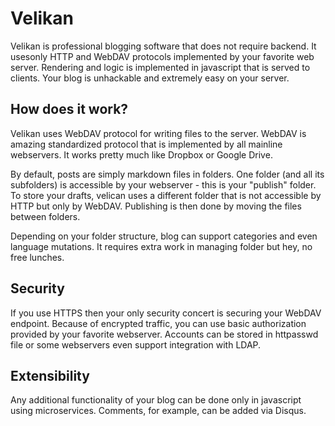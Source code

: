 # Velikan

Velikan is professional blogging software that does not require backend. It usesonly HTTP and WebDAV
protocols implemented by your favorite web server. Rendering and logic is implemented in javascript
that is served to clients. Your blog is unhackable and extremely easy on your server.

## How does it work?

Velikan uses WebDAV protocol for writing files to the server. WebDAV is amazing standardized protocol
that is implemented by all mainline webservers. It works pretty much like Dropbox or Google Drive.

By default, posts are simply markdown files in folders. One folder (and all its subfolders) is accessible
by your webserver - this is your "publish" folder. To store your drafts, velican uses a different folder
that is not accessible by HTTP but only by WebDAV. Publishing is then done by moving the files between
folders.

Depending on your folder structure, blog can support categories and even language mutations. It requires
extra work in managing folder but hey, no free lunches.

## Security

If you use HTTPS then your only security concert is securing your WebDAV endpoint. Because of encrypted
traffic, you can use basic authorization provided by your favorite webserver. Accounts can be stored in
httpasswd file or some webservers even support integration with LDAP. 

## Extensibility

Any additional functionality of your blog can be done only in javascript using microservices. Comments,
for example, can be added via Disqus.
